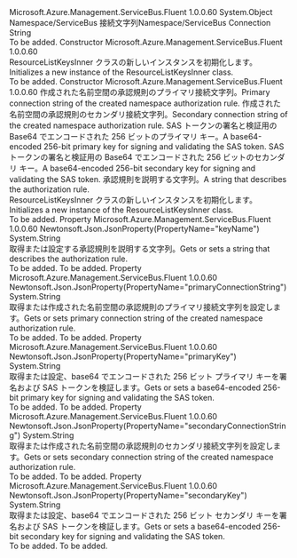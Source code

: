 <Type Name="ResourceListKeysInner" FullName="Microsoft.Azure.Management.ServiceBus.Fluent.Models.ResourceListKeysInner">
  <TypeSignature Language="C#" Value="public class ResourceListKeysInner" />
  <TypeSignature Language="ILAsm" Value=".class public auto ansi beforefieldinit ResourceListKeysInner extends System.Object" />
  <TypeSignature Language="DocId" Value="T:Microsoft.Azure.Management.ServiceBus.Fluent.Models.ResourceListKeysInner" />
  <TypeSignature Language="VB.NET" Value="Public Class ResourceListKeysInner" />
  <TypeSignature Language="F#" Value="type ResourceListKeysInner = class" />
  <AssemblyInfo>
    <AssemblyName>Microsoft.Azure.Management.ServiceBus.Fluent</AssemblyName>
    <AssemblyVersion>1.0.0.60</AssemblyVersion>
  </AssemblyInfo>
  <Base>
    <BaseTypeName>System.Object</BaseTypeName>
  </Base>
  <Interfaces />
  <Docs>
    <summary>
            <span data-ttu-id="b62f7-101">Namespace/ServiceBus 接続文字列</span><span class="sxs-lookup"><span data-stu-id="b62f7-101">Namespace/ServiceBus Connection String</span></span>
            </summary>
    <remarks>To be added.</remarks>
  </Docs>
  <Members>
    <Member MemberName=".ctor">
      <MemberSignature Language="C#" Value="public ResourceListKeysInner ();" />
      <MemberSignature Language="ILAsm" Value=".method public hidebysig specialname rtspecialname instance void .ctor() cil managed" />
      <MemberSignature Language="DocId" Value="M:Microsoft.Azure.Management.ServiceBus.Fluent.Models.ResourceListKeysInner.#ctor" />
      <MemberSignature Language="VB.NET" Value="Public Sub New ()" />
      <MemberType>Constructor</MemberType>
      <AssemblyInfo>
        <AssemblyName>Microsoft.Azure.Management.ServiceBus.Fluent</AssemblyName>
        <AssemblyVersion>1.0.0.60</AssemblyVersion>
      </AssemblyInfo>
      <Parameters />
      <Docs>
        <summary>
            <span data-ttu-id="b62f7-102">ResourceListKeysInner クラスの新しいインスタンスを初期化します。</span><span class="sxs-lookup"><span data-stu-id="b62f7-102">Initializes a new instance of the ResourceListKeysInner class.</span></span>
            </summary>
        <remarks>To be added.</remarks>
      </Docs>
    </Member>
    <Member MemberName=".ctor">
      <MemberSignature Language="C#" Value="public ResourceListKeysInner (string primaryConnectionString = null, string secondaryConnectionString = null, string primaryKey = null, string secondaryKey = null, string keyName = null);" />
      <MemberSignature Language="ILAsm" Value=".method public hidebysig specialname rtspecialname instance void .ctor(string primaryConnectionString, string secondaryConnectionString, string primaryKey, string secondaryKey, string keyName) cil managed" />
      <MemberSignature Language="DocId" Value="M:Microsoft.Azure.Management.ServiceBus.Fluent.Models.ResourceListKeysInner.#ctor(System.String,System.String,System.String,System.String,System.String)" />
      <MemberSignature Language="VB.NET" Value="Public Sub New (Optional primaryConnectionString As String = null, Optional secondaryConnectionString As String = null, Optional primaryKey As String = null, Optional secondaryKey As String = null, Optional keyName As String = null)" />
      <MemberSignature Language="F#" Value="new Microsoft.Azure.Management.ServiceBus.Fluent.Models.ResourceListKeysInner : string * string * string * string * string -&gt; Microsoft.Azure.Management.ServiceBus.Fluent.Models.ResourceListKeysInner" Usage="new Microsoft.Azure.Management.ServiceBus.Fluent.Models.ResourceListKeysInner (primaryConnectionString, secondaryConnectionString, primaryKey, secondaryKey, keyName)" />
      <MemberType>Constructor</MemberType>
      <AssemblyInfo>
        <AssemblyName>Microsoft.Azure.Management.ServiceBus.Fluent</AssemblyName>
        <AssemblyVersion>1.0.0.60</AssemblyVersion>
      </AssemblyInfo>
      <Parameters>
        <Parameter Name="primaryConnectionString" Type="System.String" />
        <Parameter Name="secondaryConnectionString" Type="System.String" />
        <Parameter Name="primaryKey" Type="System.String" />
        <Parameter Name="secondaryKey" Type="System.String" />
        <Parameter Name="keyName" Type="System.String" />
      </Parameters>
      <Docs>
        <param name="primaryConnectionString"><span data-ttu-id="b62f7-103">作成された名前空間の承認規則のプライマリ接続文字列。</span><span class="sxs-lookup"><span data-stu-id="b62f7-103">Primary connection string of the created namespace authorization rule.</span></span></param>
        <param name="secondaryConnectionString"><span data-ttu-id="b62f7-104">作成された名前空間の承認規則のセカンダリ接続文字列。</span><span class="sxs-lookup"><span data-stu-id="b62f7-104">Secondary connection string of the created namespace authorization rule.</span></span></param>
        <param name="primaryKey"><span data-ttu-id="b62f7-105">SAS トークンの署名と検証用の Base64 でエンコードされた 256 ビットのプライマリ キー。</span><span class="sxs-lookup"><span data-stu-id="b62f7-105">A base64-encoded 256-bit primary key for signing and validating the SAS token.</span></span></param>
        <param name="secondaryKey"><span data-ttu-id="b62f7-106">SAS トークンの署名と検証用の Base64 でエンコードされた 256 ビットのセカンダリ キー。</span><span class="sxs-lookup"><span data-stu-id="b62f7-106">A base64-encoded 256-bit secondary key for signing and validating the SAS token.</span></span></param>
        <param name="keyName"><span data-ttu-id="b62f7-107">承認規則を説明する文字列。</span><span class="sxs-lookup"><span data-stu-id="b62f7-107">A string that describes the authorization rule.</span></span></param>
        <summary>
            <span data-ttu-id="b62f7-108">ResourceListKeysInner クラスの新しいインスタンスを初期化します。</span><span class="sxs-lookup"><span data-stu-id="b62f7-108">Initializes a new instance of the ResourceListKeysInner class.</span></span>
            </summary>
        <remarks>To be added.</remarks>
      </Docs>
    </Member>
    <Member MemberName="KeyName">
      <MemberSignature Language="C#" Value="public string KeyName { get; set; }" />
      <MemberSignature Language="ILAsm" Value=".property instance string KeyName" />
      <MemberSignature Language="DocId" Value="P:Microsoft.Azure.Management.ServiceBus.Fluent.Models.ResourceListKeysInner.KeyName" />
      <MemberSignature Language="VB.NET" Value="Public Property KeyName As String" />
      <MemberSignature Language="F#" Value="member this.KeyName : string with get, set" Usage="Microsoft.Azure.Management.ServiceBus.Fluent.Models.ResourceListKeysInner.KeyName" />
      <MemberType>Property</MemberType>
      <AssemblyInfo>
        <AssemblyName>Microsoft.Azure.Management.ServiceBus.Fluent</AssemblyName>
        <AssemblyVersion>1.0.0.60</AssemblyVersion>
      </AssemblyInfo>
      <Attributes>
        <Attribute>
          <AttributeName>Newtonsoft.Json.JsonProperty(PropertyName="keyName")</AttributeName>
        </Attribute>
      </Attributes>
      <ReturnValue>
        <ReturnType>System.String</ReturnType>
      </ReturnValue>
      <Docs>
        <summary>
            <span data-ttu-id="b62f7-109">取得または設定する承認規則を説明する文字列。</span><span class="sxs-lookup"><span data-stu-id="b62f7-109">Gets or sets a string that describes the authorization rule.</span></span>
            </summary>
        <value>To be added.</value>
        <remarks>To be added.</remarks>
      </Docs>
    </Member>
    <Member MemberName="PrimaryConnectionString">
      <MemberSignature Language="C#" Value="public string PrimaryConnectionString { get; set; }" />
      <MemberSignature Language="ILAsm" Value=".property instance string PrimaryConnectionString" />
      <MemberSignature Language="DocId" Value="P:Microsoft.Azure.Management.ServiceBus.Fluent.Models.ResourceListKeysInner.PrimaryConnectionString" />
      <MemberSignature Language="VB.NET" Value="Public Property PrimaryConnectionString As String" />
      <MemberSignature Language="F#" Value="member this.PrimaryConnectionString : string with get, set" Usage="Microsoft.Azure.Management.ServiceBus.Fluent.Models.ResourceListKeysInner.PrimaryConnectionString" />
      <MemberType>Property</MemberType>
      <AssemblyInfo>
        <AssemblyName>Microsoft.Azure.Management.ServiceBus.Fluent</AssemblyName>
        <AssemblyVersion>1.0.0.60</AssemblyVersion>
      </AssemblyInfo>
      <Attributes>
        <Attribute>
          <AttributeName>Newtonsoft.Json.JsonProperty(PropertyName="primaryConnectionString")</AttributeName>
        </Attribute>
      </Attributes>
      <ReturnValue>
        <ReturnType>System.String</ReturnType>
      </ReturnValue>
      <Docs>
        <summary>
            <span data-ttu-id="b62f7-110">取得または作成された名前空間の承認規則のプライマリ接続文字列を設定します。</span><span class="sxs-lookup"><span data-stu-id="b62f7-110">Gets or sets primary connection string of the created namespace authorization rule.</span></span>
            </summary>
        <value>To be added.</value>
        <remarks>To be added.</remarks>
      </Docs>
    </Member>
    <Member MemberName="PrimaryKey">
      <MemberSignature Language="C#" Value="public string PrimaryKey { get; set; }" />
      <MemberSignature Language="ILAsm" Value=".property instance string PrimaryKey" />
      <MemberSignature Language="DocId" Value="P:Microsoft.Azure.Management.ServiceBus.Fluent.Models.ResourceListKeysInner.PrimaryKey" />
      <MemberSignature Language="VB.NET" Value="Public Property PrimaryKey As String" />
      <MemberSignature Language="F#" Value="member this.PrimaryKey : string with get, set" Usage="Microsoft.Azure.Management.ServiceBus.Fluent.Models.ResourceListKeysInner.PrimaryKey" />
      <MemberType>Property</MemberType>
      <AssemblyInfo>
        <AssemblyName>Microsoft.Azure.Management.ServiceBus.Fluent</AssemblyName>
        <AssemblyVersion>1.0.0.60</AssemblyVersion>
      </AssemblyInfo>
      <Attributes>
        <Attribute>
          <AttributeName>Newtonsoft.Json.JsonProperty(PropertyName="primaryKey")</AttributeName>
        </Attribute>
      </Attributes>
      <ReturnValue>
        <ReturnType>System.String</ReturnType>
      </ReturnValue>
      <Docs>
        <summary>
            <span data-ttu-id="b62f7-111">取得または設定、base64 でエンコードされた 256 ビット プライマリ キーを署名および SAS トークンを検証します。</span><span class="sxs-lookup"><span data-stu-id="b62f7-111">Gets or sets a base64-encoded 256-bit primary key for signing and validating the SAS token.</span></span>
            </summary>
        <value>To be added.</value>
        <remarks>To be added.</remarks>
      </Docs>
    </Member>
    <Member MemberName="SecondaryConnectionString">
      <MemberSignature Language="C#" Value="public string SecondaryConnectionString { get; set; }" />
      <MemberSignature Language="ILAsm" Value=".property instance string SecondaryConnectionString" />
      <MemberSignature Language="DocId" Value="P:Microsoft.Azure.Management.ServiceBus.Fluent.Models.ResourceListKeysInner.SecondaryConnectionString" />
      <MemberSignature Language="VB.NET" Value="Public Property SecondaryConnectionString As String" />
      <MemberSignature Language="F#" Value="member this.SecondaryConnectionString : string with get, set" Usage="Microsoft.Azure.Management.ServiceBus.Fluent.Models.ResourceListKeysInner.SecondaryConnectionString" />
      <MemberType>Property</MemberType>
      <AssemblyInfo>
        <AssemblyName>Microsoft.Azure.Management.ServiceBus.Fluent</AssemblyName>
        <AssemblyVersion>1.0.0.60</AssemblyVersion>
      </AssemblyInfo>
      <Attributes>
        <Attribute>
          <AttributeName>Newtonsoft.Json.JsonProperty(PropertyName="secondaryConnectionString")</AttributeName>
        </Attribute>
      </Attributes>
      <ReturnValue>
        <ReturnType>System.String</ReturnType>
      </ReturnValue>
      <Docs>
        <summary>
            <span data-ttu-id="b62f7-112">取得または作成された名前空間の承認規則のセカンダリ接続文字列を設定します。</span><span class="sxs-lookup"><span data-stu-id="b62f7-112">Gets or sets secondary connection string of the created namespace authorization rule.</span></span>
            </summary>
        <value>To be added.</value>
        <remarks>To be added.</remarks>
      </Docs>
    </Member>
    <Member MemberName="SecondaryKey">
      <MemberSignature Language="C#" Value="public string SecondaryKey { get; set; }" />
      <MemberSignature Language="ILAsm" Value=".property instance string SecondaryKey" />
      <MemberSignature Language="DocId" Value="P:Microsoft.Azure.Management.ServiceBus.Fluent.Models.ResourceListKeysInner.SecondaryKey" />
      <MemberSignature Language="VB.NET" Value="Public Property SecondaryKey As String" />
      <MemberSignature Language="F#" Value="member this.SecondaryKey : string with get, set" Usage="Microsoft.Azure.Management.ServiceBus.Fluent.Models.ResourceListKeysInner.SecondaryKey" />
      <MemberType>Property</MemberType>
      <AssemblyInfo>
        <AssemblyName>Microsoft.Azure.Management.ServiceBus.Fluent</AssemblyName>
        <AssemblyVersion>1.0.0.60</AssemblyVersion>
      </AssemblyInfo>
      <Attributes>
        <Attribute>
          <AttributeName>Newtonsoft.Json.JsonProperty(PropertyName="secondaryKey")</AttributeName>
        </Attribute>
      </Attributes>
      <ReturnValue>
        <ReturnType>System.String</ReturnType>
      </ReturnValue>
      <Docs>
        <summary>
            <span data-ttu-id="b62f7-113">取得または設定、base64 でエンコードされた 256 ビット セカンダリ キーを署名および SAS トークンを検証します。</span><span class="sxs-lookup"><span data-stu-id="b62f7-113">Gets or sets a base64-encoded 256-bit secondary key for signing and validating the SAS token.</span></span>
            </summary>
        <value>To be added.</value>
        <remarks>To be added.</remarks>
      </Docs>
    </Member>
  </Members>
</Type>